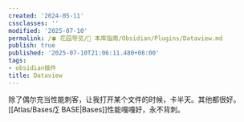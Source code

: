 ```yaml
---
created: '2024-05-11'
cssclasses: ''
modified: '2025-07-10'
permalink: /🍀 花园导览/🧰 本库指南/Obsidian/Plugins/Dataview.md
publish: true
published: '2025-07-10T21:06:11.480+08:00'
tags:
- obsidian插件
title: Dataview
---
```

除了偶尔充当性能刺客，让我打开某个文件的时候，卡半天。其他都很好。[[Atlas/Bases/∑ BASE\|Bases]]性能嘎嘎好，永不背刺。
